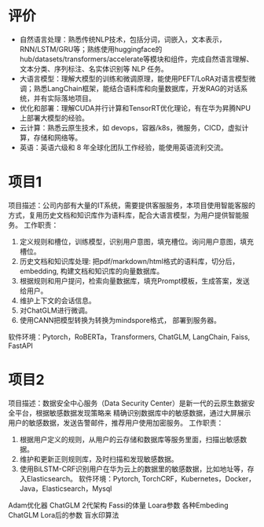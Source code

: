 # 评价 
- 自然语言处理：熟悉传统NLP技术，包括分词，词嵌入，文本表示，RNN/LSTM/GRU等；熟练使用huggingface的hub/datasets/transformers/accelerate等模块和组件，完成自然语言理解、文本分类、序列标注、名实体识别等 NLP 任务。
- 大语言模型：理解大模型的训练和微调原理，能使用PEFT/LoRA对语言模型微调；熟悉LangChain框架，能结合语料库和向量数据库，开发RAG的对话系统，并有实际落地项目。
- 优化和部署：理解CUDA并行计算和TensorRT优化理论，有在华为昇腾NPU上部署大模型的经验。
- 云计算：熟悉云原生技术，如 devops，容器/k8s，微服务，CICD，虚拟计算，存储和网络等。
- 英语：英语六级和 8 年全球化团队工作经验，能使用英语流利交流。


# 项目1
项目描述：公司内部有大量的IT系统，需要提供客服服务，本项目使用智能客服的方式，复用历史文档和知识库作为语料库，配合大语言模型，为用户提供智能服务。
工作职责：
1. 定义规则和槽位，训练模型，识别用户意图，填充槽位。询问用户意图，填充槽位。
2. 历史文档和知识库处理: 把pdf/markdown/html格式的语料库，切分后，embedding, 构建文档和知识库的向量数据库。
3. 根据规则和用户提问，检索向量数据库，填充Prompt模板，生成答案，发送给用户。
4. 维护上下文的会话信息。
5. 对ChatGLM进行微调。
6. 使用CANN把模型转换为转换为mindspore格式， 部署到服务器。

软件环境：Pytorch，RoBERTa，Transformers, ChatGLM, LangChain,  Faiss,  FastAPI


# 项目2
项目描述：数据安全中心服务（Data Security Center）是新一代的云原生数据安全平台，根据敏感数据发现策略来
精确识别数据库中的敏感数据，通过大屏展示用户的敏感数据，发送告警邮件，推荐用户使用加密服务。
工作职责：
1. 根据用户定义的规则，从用户的云存储和数据库等服务里面，扫描出敏感数据。
2. 维护和更新正则规则库，及时扫描和发现敏感数据。
3. 使用BiLSTM-CRF识别用户在华为云上的数据里的敏感数据，比如地址等，存入Elasticsearch。
软件环境：Pytorch, TorchCRF，Kubernetes，Docker，Java，Elasticsearch，Mysql


Adam优化器
ChatGLM 2代架构
Fassi的体量
Loara参数
各种Embeding
ChatGLM Lora后的参数
盲水印算法
